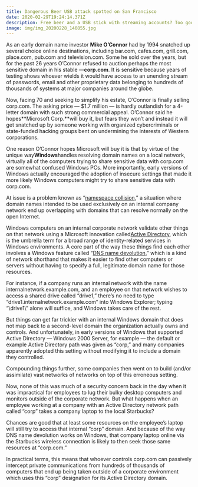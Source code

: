 ```yaml
---
title: Dangerous Beer USB attack spotted on San Francisco
date: 2020-02-29T19:24:14.371Z
description: Free beer and a USB stick with streaming accounts? Too good to be truth...
image: img/img_20200228_140855.jpg
---
```

As an early domain name investor **Mike O’Connor** had by 1994 snatched up several choice online destinations, including bar.com, cafes.com, grill.com, place.com, pub.com and television.com. Some he sold over the years, but for the past 26 years O’Connor refused to auction perhaps the most sensitive domain in his stable —**corp.com**. It is sensitive because years of testing shows whoever wields it would have access to an unending stream of passwords, email and other proprietary data belonging to hundreds of thousands of systems at major companies around the globe.

Now, facing 70 and seeking to simplify his estate, O’Connor is finally selling corp.com. The asking price — $1.7 million — is hardly outlandish for a 4-letter domain with such strong commercial appeal. O’Connor said he hopes**Microsoft Corp.**will buy it, but fears they won’t and instead it will get snatched up by someone working with organized cybercriminals or state-funded hacking groups bent on undermining the interests of Western corporations.

One reason O’Connor hopes Microsoft will buy it is that by virtue of the unique way**Windows**handles resolving domain names on a local network, virtually all of the computers trying to share sensitive data with corp.com are somewhat confused Windows PCs. More importantly, early versions of Windows actually encouraged the adoption of insecure settings that made it more likely Windows computers might try to share sensitive data with corp.com.

At issue is a problem known as “[namespace collision](https://www.computerworld.com/article/3480799/icann-seeks-to-tackle-dns-namespace-collision-risks.html),” a situation where domain names intended to be used exclusively on an internal company network end up overlapping with domains that can resolve normally on the open Internet.

Windows computers on an internal corporate network validate other things on that network using a Microsoft innovation called[Active Directory](https://en.wikipedia.org/wiki/Active_Directory), which is the umbrella term for a broad range of identity-related services in Windows environments. A core part of the way these things find each other involves a Windows feature called “[DNS name devolution](https://www.itprotoday.com/security/whats-dns-name-devolution),” which is a kind of network shorthand that makes it easier to find other computers or servers without having to specify a full, legitimate domain name for those resources.

For instance, if a company runs an internal network with the name internalnetwork.example.com, and an employee on that network wishes to access a shared drive called “drive1,” there’s no need to type “drive1.internalnetwork.example.com” into Windows Explorer; typing “\\drive1\” alone will suffice, and Windows takes care of the rest.

But things can get far trickier with an internal Windows domain that does not map back to a second-level domain the organization actually owns and controls. And unfortunately, in early versions of Windows that supported Active Directory — Windows 2000 Server, for example — the default or example Active Directory path was given as “corp,” and many companies apparently adopted this setting without modifying it to include a domain they controlled.

Compounding things further, some companies then went on to build (and/or assimilate) vast networks of networks on top of this erroneous setting.

Now, none of this was much of a security concern back in the day when it was impractical for employees to lug their bulky desktop computers and monitors outside of the corporate network. But what happens when an employee working at a company with an Active Directory network path called “corp” takes a company laptop to the local Starbucks?

Chances are good that at least some resources on the employee’s laptop will still try to access that internal “corp” domain. And because of the way DNS name devolution works on Windows, that company laptop online via the Starbucks wireless connection is likely to then seek those same resources at “corp.com.”

In practical terms, this means that whoever controls corp.com can passively intercept private communications from hundreds of thousands of computers that end up being taken outside of a corporate environment which uses this “corp” designation for its Active Directory domain.
